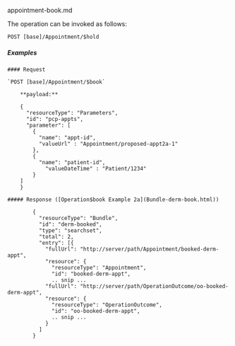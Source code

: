 appointment-book.md

The operation can be invoked as follows:

   `POST [base]/Appointment/$hold`

##### Examples
<!--
- [Scenario-1](#scenario-1)
- [Scenario-2](#scenario-2)

#### Scenario 1a: Use the operation to book the appointment.
{: #scenario-1}

[Scenario Details](https://github.com/argonautproject/scheduling/wiki/Use-Cases#scenario-1a-existing-patient-schedules-directly-with-their-provider)

##### Request

`POST [base]/Appointment/$book`

    **payload:**

    {
      "resourceType": "Parameters",
      "id": "pcp-book",
      "parameter": [
        {
          "name": "appt-id",
          "valueUrl" : "Appointment/proposed-appt1a-1"
        },
        {
          "name": "comment",
          "valueString" : "this is an appointment comment how long can it be?"
        }

      ]
    }


##### Response ([Operation$book Example 1a](Bundle-hal-dr-y-book.html))

    {
      "resourceType": "Bundle",
      "id": "hal-dr-y-booked",
      "type": "searchset",
      "total": 2,
      "entry": [{
        "fullUrl": "http://server/path/Appointment/booked-appt1a",
        "resource": {
          "resourceType": "Appointment",
          "id": "booked-appt1a",
          .. snip ...
        "fullUrl": "http://server/path/OperationOutcome/oo-booked-appt1a",
        "resource": {
          "resourceType": "OperationOutcome",
          "id": "oo-booked-appt1a",
          .. snip ...
        }
      ]
    }
-->
~~~
#### Request

`POST [base]/Appointment/$book`

    **payload:**

    {
      "resourceType": "Parameters",
      "id": "pcp-appts",
      "parameter": [
        {
          "name": "appt-id",
          "valueUrl" : "Appointment/proposed-appt2a-1"
        },
        {
          "name": "patient-id",
            "valueDateTime" : "Patient/1234"
        }
    ]
    }

##### Response ([Operation$book Example 2a](Bundle-derm-book.html))

        {
          "resourceType": "Bundle",
          "id": "derm-booked",
          "type": "searchset",
          "total": 2,
          "entry": [{
            "fullUrl": "http://server/path/Appointment/booked-derm-appt",
            "resource": {
              "resourceType": "Appointment",
              "id": "booked-derm-appt",
              .. snip ...
            "fullUrl": "http://server/path/OperationOutcome/oo-booked-derm-appt",
            "resource": {
              "resourceType": "OperationOutcome",
              "id": "oo-booked-derm-appt",
              .. snip ...
            }
          ]
        }
~~~
